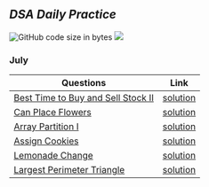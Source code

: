 ## *DSA Daily Practice*
![GitHub code size in bytes](https://img.shields.io/github/languages/code-size/classickartik/dsa-daily-prctice?color=red&logoColor=blue)
![](https://tokei.rs/b1/github/ankitapuri/LeetCode-Practice)

### **July**
| Questions | Link |
| - | - |
| [Best Time to Buy and Sell Stock II](https://leetcode.com/problems/best-time-to-buy-and-sell-stock-ii/) | [solution](July/1.cpp) |
| [Can Place Flowers](https://leetcode.com/problems/can-place-flowers/) | [solution](July/2.cpp) |
| [Array Partition I](https://leetcode.com/problems/array-partition-i/) | [solution](July/3.cpp) |
| [Assign Cookies](https://leetcode.com/problems/assign-cookies/) | [solution](July/4.cpp) |
| [Lemonade Change](https://leetcode.com/problems/lemonade-change/) | [solution](July/5.cpp) |
| [Largest Perimeter Triangle](https://leetcode.com/problems/largest-perimeter-triangle/) | [solution](July/6.cpp) |
